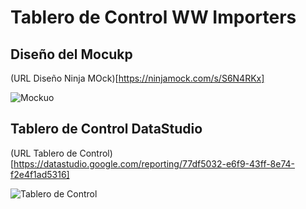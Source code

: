 # Tablero de Control WW Importers


## Diseño del Mocukp

(URL Diseño Ninja MOck)[https://ninjamock.com/s/S6N4RKx]

![Mockuo](https://user-images.githubusercontent.com/78576562/179680679-c7944b34-1d0d-48c7-98cb-8ca407e5697c.png)

## Tablero de Control DataStudio

(URL Tablero de Control)[https://datastudio.google.com/reporting/77df5032-e6f9-43ff-8e74-f2e4f1ad5316]

![Tablero de Control](https://user-images.githubusercontent.com/78576562/179680975-9c15d3f7-b870-4e6d-8795-3e8b2cba94ec.png)



